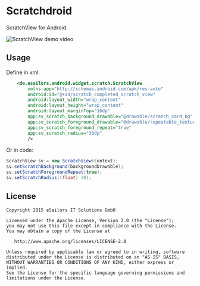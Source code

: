 # Scratchdroid
ScratchView for Android.

![ScratchView demo video](https://raw.githubusercontent.com/josketres/scratchdroid/master/art/video-scratch-listener.gif)

Usage
----
Define in xml:

```xml
    <de.esailors.android.widget.scratch.ScratchView
        xmlns:app="http://schemas.android.com/apk/res-auto"
        android:id="@+id/scratch_completed_scratch_view"
        android:layout_width="wrap_content"
        android:layout_height="wrap_content"
        android:layout_marginTop="16dp"
        app:sv_scratch_background_drawable="@drawable/scratch_card_bg"
        app:sv_scratch_foreground_drawable="@drawable/repeatable_texture"
        app:sv_scratch_foreground_repeat="true"
        app:sv_scratch_radius="30dp"
        />
```

Or in code:

```java
ScratchView sv = new ScratchView(context);
sv.setScratchBackground(backgroundDrawable);
sv.setScratchForegroundRepeat(true);
sv.setScratchRadius((float) 30);
```

License
-------

    Copyright 2015 eSailors IT Solutions GmbH

    Licensed under the Apache License, Version 2.0 (the "License");
    you may not use this file except in compliance with the License.
    You may obtain a copy of the License at

       http://www.apache.org/licenses/LICENSE-2.0

    Unless required by applicable law or agreed to in writing, software
    distributed under the License is distributed on an "AS IS" BASIS,
    WITHOUT WARRANTIES OR CONDITIONS OF ANY KIND, either express or implied.
    See the License for the specific language governing permissions and
    limitations under the License.
